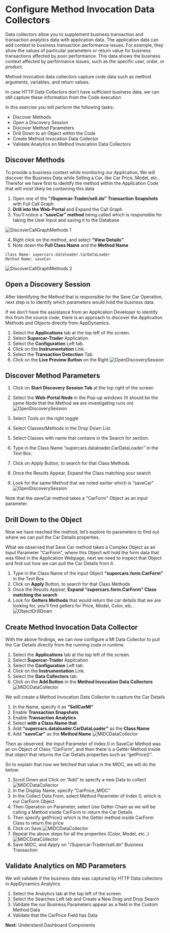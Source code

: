 # Configure Method Invocation Data Collectors

Data collectors allow you to supplement business transaction and transaction analytics data with application data. The application data can add context to business transaction performance issues. For example, they show the values of particular parameters or return value for business transactions affected by poor performance. 
This data shows the business context affected by performance issues, such as the specific user, order, or product.  

Method invocation data collectors capture code data such as method arguments, variables, and return values.

In case HTTP Data Collectors don’t have sufficient business data, we can still capture these information from the Code execution

In this exercise you will perform the following tasks:
- Discover Methods
- Open a Discovery Session
- Discover Method Parameters
- Drill Down to an Object within the Code
- Create Method Invocation Data Collector
- Validate Analytics on Method Invocation Data Collectors

## Discover Methods

To  provide a business context  while monitoring our Application, We will discover the Business Data while Selling a Car, like Car Price, Model, etc..
Therefor we have first to identify the method within the Application Code that will most likely be containing this data

1. Open one of the **"/Supercar-Trader/sell.do" Transaction Snapshots** with Full Call Graph
2. **Drill into the Web-Portal** and Expand the Call Graph
3. You’ll notice a **“saveCar” method** being called which is responsible for taking the User Input and saving it to the Database

![DiscoverCallGraphMethods 1](assets/images/06-discover-callgraph-methods-01.png)

4. Right click on the method, and select **“View Details”**
5. Note down the **Full Class Name** and the **Method Name**
  ```
  Class Name: supercars.dataloader.CarDataLoader
  Method Name: saveCar
  ```
![DiscoverCallGraphMethods 2](assets/images/06-discover-callgraph-methods-02.png)


## Open a Discovery Session

After Identifying the Method that is responsible for the Save Car Operation, next step is to identify which parameters would hold the business data.

If we don’t have the assistance from an Application Developer to identify this from the source code, there is an approach to discover the Application Methods and Objects directly from AppDynamics.

1. Select the **Applications** tab at the top left of the screen.
2. Select **Supercar-Trader** Application
3. Select the **Configuration** Left tab.
4. Click on the **Instrumentation** Link.
5. Select the **Transaction Detection** Tab.
6. Click on the **Live Preview Button** on the Right
 ![OpenDiscoverySession](assets/images/06-open-discovery-session-03.png)
 
## Discover Method Parameters

1. Click on **Start Discovery Session Tab** at the top right of the screen
2. Select the **Web-Portal Node** in the Pop-up windows (It should be the same Node that the Method we are investigating runs on)
![OpenDiscoverySession](assets/images/06-start-discovery-session-04.png)

3. Select Tools on the right toggle 
4. Select Classes/Methods in the Drop Down List.
5. Select Classes with name that contains in the Search for section.
6. Type in the Class Name “supercars.dataloader.CarDataLoader” in the Text Box.
7. Click on Apply Button, to search for that Class Methods
8. Once the Results Appear, Expand the Class matching your search
9. Look for the same Method that we noted earlier which is “saveCar”
![OpenDiscoverySession](assets/images/06-method-drill-down-05.png)

Note that the saveCar method takes a "CarForm" Object as an input parameter.

## Drill Down to the Object

Now we have reached the method, let’s explore its parameters to find out where we can pull the Car Details properties.

What we observed that Save Car method takes a Complex Object as an Input Parameter "CarForm", where this Object will hold the form data that was filled in the Application Webpage, next we need to inspect that Object and find out how we can pull the Car Details from it.

1. Type in the Class Name of the Input Object **“supercars.form.CarForm”** in the Text Box
2. Click on **Apply** Button, to search for that Class Methods
3. Once the Results Appear, **Expand “supercars.form.CarForm” Class matching the search**
4. Look for **Getters Methods** that would return the car details that we are looking for, you’ll find getters for Price, Model, Color, etc.. 
 ![ObjectDrillDown](assets/images/06-object-drill-down-06.png)

## Create Method Invocation Data Collector

With the above findings, we can now configure a MI Data Collector to pull the Car Details directly from the running code in runtime. 

1.	Select the **Applications** tab at the top left of the screen.
2.	Select **Supercar-Trader** Application
3.	Select the **Configuration** Left tab.
4.	Click on the **Instrumentation** Link.
5.	Select the **Data Collectors** tab.
6.	Click on the **Add Button** in the **Method Invocation Data Collectors**
  ![MIDCDataCollector](assets/images/06-midc-data-collectors-07.png)
  
We will create a Method Invocation Data Collector to capture the Car Details
1.	In the Name, specify it as **“SellCarMI”**
2.	Enable **Transaction Snapshots**
3.	Enable **Transaction Analytics** 
4.	Select **with a Class Name that**
5.	Add **“supercars.dataloader.CarDataLoader”** as the **Class Name**
6.	Add **“saveCar”** as the **Method Name**
 ![MIDCDataCollector](assets/images/06-new-midc-data-collectors-08.png)
 
Then as observed, the Input Parameter of Index 0 in SaveCar Method was an on Object of Class “CarForm”, and then there is a Getter Method inside that object that returns the Car Details properties such as “getPrice()”.

So to explain that how we fetched that value in the MIDC, we will do the below:

1.	Scroll Down and Click on “Add” to specify a new Data to collect
![MIDCDataCollector](assets/images/06-midc-data-collection-09-01.png)
2.	In the Display Name, specify “CarPrice_MIDC”
3.	In the Collect Data From, select Method Parameter of Index 0, which is our CarForm Object
4.	Then Operation on Parameter, select Use Getter Chain as we will be calling a Method inside CarForm to return the Car Details
5.	Then specify getPrice() which is the Getter method inside CarForm Class to return the price
6.	Click on Save
 ![MIDCDataCollector](assets/images/06-midc-data-collection-09.png)
7.	Repeat the above steps for all the properties (Color, Model, etc..)
![MIDCDataCollector](assets/images/06-midc-all-data-collection-10.png)
8.	Save MIDC, and Apply on "/Supercar-Trader/sell.do" Business Transaction
 
 
## Validate Analytics on MD Parameters

We will validate if the business data was captured by HTTP Data collectors in AppDynamics Analytics

1.	Select the Analytics tab at the top left of the screen.
2.	Select the Searches Left tab and Create a New Drag and Drop Search
3.	Validate the our Business Parameters appear as a field in the Custom Method Data
4.	Validate that the CarPrice Field has Data


**Next**: Understand Dashboard Components
